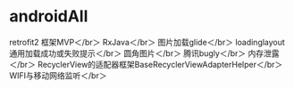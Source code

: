 # androidAll
retrofit2 框架MVP＜/br＞
RxJava＜/br＞
图片加载glide＜/br＞
loadinglayout通用加载成功或失败提示＜/br＞
圆角图片＜/br＞
腾讯bugly＜/br＞
内存泄露＜/br＞
RecyclerView的适配器框架BaseRecyclerViewAdapterHelper＜/br＞
WIFI与移动网络监听＜/br＞
